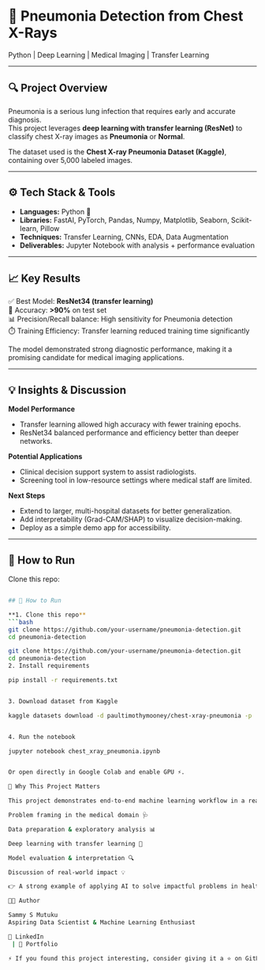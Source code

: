 # 🩻 Pneumonia Detection from Chest X-Rays  
Python | Deep Learning | Medical Imaging | Transfer Learning  

---

## 🔍 Project Overview
Pneumonia is a serious lung infection that requires early and accurate diagnosis.  
This project leverages **deep learning with transfer learning (ResNet)** to classify chest X-ray images as **Pneumonia** or **Normal**.  

The dataset used is the **Chest X-ray Pneumonia Dataset (Kaggle)**, containing over 5,000 labeled images.  

---

## ⚙️ Tech Stack & Tools
- **Languages:** Python 🐍  
- **Libraries:** FastAI, PyTorch, Pandas, Numpy, Matplotlib, Seaborn, Scikit-learn, Pillow  
- **Techniques:** Transfer Learning, CNNs, EDA, Data Augmentation  
- **Deliverables:** Jupyter Notebook with analysis + performance evaluation  

---

## 📈 Key Results
✅ Best Model: **ResNet34 (transfer learning)**  
🎯 Accuracy: **>90%** on test set  
📊 Precision/Recall balance: High sensitivity for Pneumonia detection  
⏱️ Training Efficiency: Transfer learning reduced training time significantly  

The model demonstrated strong diagnostic performance, making it a promising candidate for medical imaging applications.  

---

## 💡 Insights & Discussion
**Model Performance**  
- Transfer learning allowed high accuracy with fewer training epochs.  
- ResNet34 balanced performance and efficiency better than deeper networks.  

**Potential Applications**  
- Clinical decision support system to assist radiologists.  
- Screening tool in low-resource settings where medical staff are limited.  

**Next Steps**  
- Extend to larger, multi-hospital datasets for better generalization.  
- Add interpretability (Grad-CAM/SHAP) to visualize decision-making.  
- Deploy as a simple demo app for accessibility.  

---

## 🚀 How to Run
Clone this repo:
```bash

## 🚀 How to Run

**1. Clone this repo**
```bash
git clone https://github.com/your-username/pneumonia-detection.git
cd pneumonia-detection

git clone https://github.com/your-username/pneumonia-detection.git
cd pneumonia-detection
2. Install requirements

pip install -r requirements.txt


3. Download dataset from Kaggle

kaggle datasets download -d paultimothymooney/chest-xray-pneumonia -p ./data --unzip


4. Run the notebook

jupyter notebook chest_xray_pneumonia.ipynb


Or open directly in Google Colab and enable GPU ⚡.

🎯 Why This Project Matters

This project demonstrates end-to-end machine learning workflow in a real-world healthcare context:

Problem framing in the medical domain 🩺

Data preparation & exploratory analysis 📊

Deep learning with transfer learning 🤖

Model evaluation & interpretation 🔍

Discussion of real-world impact 💡

👉 A strong example of applying AI to solve impactful problems in healthcare.

👨‍💻 Author

Sammy S Mutuku
Aspiring Data Scientist & Machine Learning Enthusiast

🔗 LinkedIn
 | 📂 Portfolio

⚡ If you found this project interesting, consider giving it a ⭐ on GitHub!
